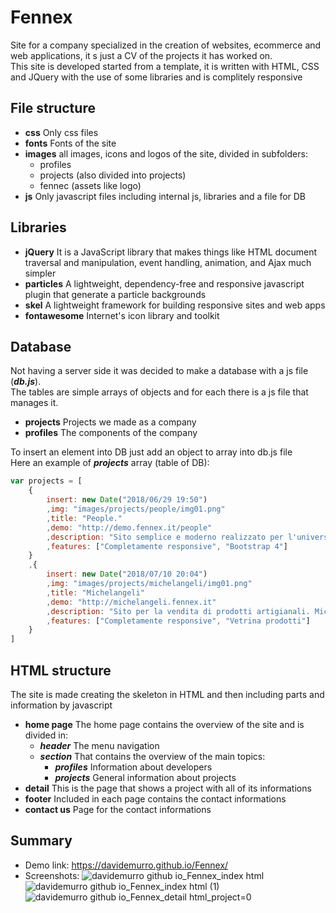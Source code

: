 # Fennex

Site for a company specialized in the creation of websites, ecommerce and web applications, it s just a CV of the projects it has worked on. <br>
This site is developed started from a template, it is written with HTML, CSS and JQuery with the use of some libraries and is complitely responsive

## File structure

- **css**
  Only css files
- **fonts**
  Fonts of the site
- **images**
  all images, icons and logos of the site, divided in subfolders:
  - profiles
  - projects (also divided into projects)
  - fennec (assets like logo)
- **js**
  Only javascript files including internal js, libraries and a file for DB

## Libraries

- **jQuery**
  It is a JavaScript library that makes things like HTML document traversal and manipulation, event handling, animation, and Ajax much simpler
- **particles**
  A lightweight, dependency-free and responsive javascript plugin that generate a particle backgrounds
- **skel**
  A lightweight framework for building responsive sites and web apps
- **fontawesome**
  Internet's icon library and toolkit

## Database

Not having a server side it was decided to make a database with a js file (**_db.js_**). <br>
The tables are simple arrays of objects and for each there is a js file that manages it.

- **projects**
  Projects we made as a company
- **profiles**
  The components of the company

To insert an element into DB just add an object to array into db.js file <br>
Here an example of ***projects*** array (table of DB):
```javascript
var projects = [
	{
		insert: new Date("2018/06/29 19:50")
		,img: "images/projects/people/img01.png"
		,title: "People."
		,demo: "http://demo.fennex.it/people"
		,description: "Sito semplice e moderno realizzato per l'universit&agrave; IUAV di Venezia. Il sito a fatto guadagnare un bel 30 e lode alla nostra amica. <span class='icon fa-smile-o'></span>"
		,features: ["Completamente responsive", "Bootstrap 4"]
	}
	,{
		insert: new Date("2018/07/10 20:04")
		,img: "images/projects/michelangeli/img01.png"
		,title: "Michelangeli"
		,demo: "http://michelangeli.fennex.it"
		,description: "Sito per la vendita di prodotti artigianali. Michelangeli pu&ograve; sembrare un semplice mercatino d'artigianato, ma non lasciatevi ingannare! nei suoi prodotti c'&egrave; tutto l'amore di una mamma! <span class='icon fa-heart'></span>"
		,features: ["Completamente responsive", "Vetrina prodotti"]
	}
]
```

## HTML structure

The site is made creating the skeleton in HTML and then including parts and information by javascript

- **home page**
  The home page contains the overview of the site and is divided in:
  - **_header_**
    The menu navigation
  - **_section_**
    That contains the overview of the main topics:
    - **_profiles_**
      Information about developers
    - **_projects_**
      General information about projects
- **detail**
  This is the page that shows a project with all of its informations
- **footer**
  Included in each page contains the contact informations
- **contact us**
  Page for the contact informations

## Summary

- Demo link: https://davidemurro.github.io/Fennex/
- Screenshots:
  ![davidemurro github io_Fennex_index html](https://github.com/DavideMurro/Fennex/assets/118051417/f76fb696-3063-400e-86b2-f803635dbbab)
  ![davidemurro github io_Fennex_index html (1)](https://github.com/DavideMurro/Fennex/assets/118051417/a12b8150-97dc-4172-8214-f2566faa9443)
  ![davidemurro github io_Fennex_detail html_project=0](https://github.com/DavideMurro/Fennex/assets/118051417/5186f4b9-070b-4876-b3ac-23d6335bca8e)

